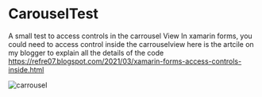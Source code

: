 # CarouselTest
A small test to access controls in the carrousel View
In xamarin forms, you could need to access control inside the carrouselview
here is the artcile on my blogger to explain all the details of the code
https://refre07.blogspot.com/2021/03/xamarin-forms-access-controls-inside.html


![carrousel](https://user-images.githubusercontent.com/18429966/111901039-fd26a480-8a35-11eb-9bb1-2c8ed1894edd.png)



